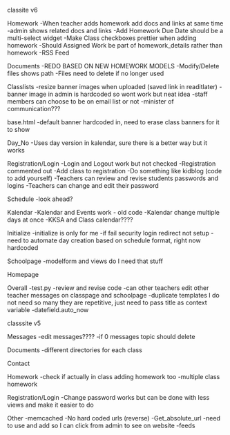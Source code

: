 classite v6

Homework
    -When teacher adds homework add docs and links at same time
    -admin shows related docs and links
    -Add Homework Due Date should be a multi-select widget
    -Make Class checkboxes prettier when adding homework
    -Should Assigned Work be part of homework_details rather than homework
    -RSS Feed
    
Documents
    -REDO BASED ON NEW HOMEWORK MODELS
    -Modify/Delete files shows path
    -Files need to delete if no longer used

Classlists
    -resize banner images when uploaded (saved link in readitlater)
    -banner image in admin is hardcoded so wont work but neat idea
    -staff members can choose to be on email list or not
    -minister of communication???
    
base.html
    -default banner hardcoded in, need to erase class banners for it to show
    
Day_No
    -Uses day version in kalendar, sure there is a better way but it works

Registration/Login
    -Login and Logout work but not checked
    -Registration commented out
    -Add class to registration
    -Do something like kidblog (code to add yourself)
    -Teachers can review and revise students passwords and logins
    -Teachers can change and edit their password
    
Schedule
    -look ahead?

Kalendar
    -Kalendar and Events work - old code
    -Kalendar change multiple days at once
    -KKSA and Class calendar????


Initialize
    -initialize is only for me
    -if fail security login redirect not setup
    -need to automate day creation based on schedule format, right now hardcoded
    
Schoolpage
    -modelform and views do I need that stuff

Homepage  

Overall
    -test.py
    -review and revise code
    -can other teachers edit other teacher messages on classpage and schoolpage
    -duplicate templates I do not need so many they are repetitive, just need to
     pass title as context variable
    -datefield.auto_now

classsite v5

Messages
    -edit messages????
    -if 0 messages topic should delete

Documents
    -different directories for each class

Contact

Homework
    -check if actually in class adding homework too
    -multiple class homework

Registration/Login
    -Change password works but can be done with less views and make it easier to do
    
Other
    -memcached
    -No hard coded urls (reverse)
    -Get_absolute_url
        -need to use and add so I can click from admin to see on website
    -feeds

    